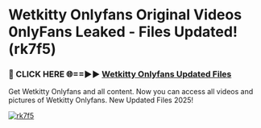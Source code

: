 # Wetkitty Onlyfans Original Videos 0nlyFans Leaked - Files Updated! (rk7f5)

<h3>🔴 CLICK HERE 🌐==►► <a href="https://tinyurl.com/ehrbuxhb" rel="nofollow">Wetkitty Onlyfans Updated Files</a></h3>

Get Wetkitty Onlyfans and all content. Now you can access all videos and pictures of Wetkitty Onlyfans. New Updated Files 2025!

[![rk7f5](https://i.imgur.com/lVYEuWS.gif)](https://tinyurl.com/ehrbuxhb)
